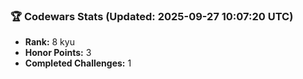 ### 🏆 Codewars Stats (Updated: 2025-09-27 10:07:20 UTC)

- **Rank:** 8 kyu
- **Honor Points:** 3
- **Completed Challenges:** 1
